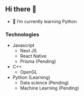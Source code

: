 ## Hi there 👋

- 🌱 I’m currently learning Python

### Technologies

- Javascript
  - Next JS
  - React Native
  - Prisma (Pending)
- C++
  - OpenGL
- Python (Learning)
  - Data science (Pending)
  - Machine Learning (Pending)
